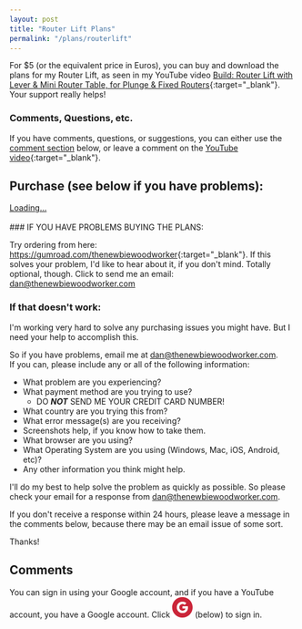 ```yaml
---
layout: post
title: "Router Lift Plans"
permalink: "/plans/routerlift"
---
```


For $5 (or the equivalent price in Euros), you can buy and download the plans for my Router Lift, as seen in my YouTube video [Build: Router Lift with Lever & Mini Router Table, for Plunge & Fixed Routers](https://youtu.be/LJqPDADi8MM){:target="_blank"}. Your support really helps!

### Comments, Questions, etc.

If you have comments, questions, or suggestions, you can either use the [comment section](#comments) below, or leave a comment on the [YouTube video](https://youtu.be/LJqPDADi8MM){:target="_blank"}.

## Purchase (see below if you have problems):
<script src="https://gumroad.com/js/gumroad-embed.js"></script>
<div class="gumroad-product-embed" data-gumroad-product-id="YqnyJu"><a href="https://gumroad.com/l/YqnyJu">Loading...</a></div>

<br/>
### IF YOU HAVE PROBLEMS BUYING THE PLANS:

Try ordering from here: <https://gumroad.com/thenewbiewoodworker>{:target="_blank"}. If this solves your problem, I'd like to hear about it, if you don't mind. Totally optional, though. Click to send me an email: <dan@thenewbiewoodworker.com>

### If that doesn't work:

I'm working very hard to solve any purchasing issues you might have. But I need your help to accomplish this.

So if you have problems, email me at <dan@thenewbiewoodworker.com>. <br/>
If you can, please include any or all of the following information:

* What problem are you experiencing?
* What payment method are you trying to use?
   * DO **_NOT_** SEND ME YOUR CREDIT CARD NUMBER!
* What country are you trying this from?
* What error message(s) are you receiving?
* Screenshots help, if you know how to take them.
* What browser are you using?
* What Operating System are you using (Windows, Mac, iOS, Android, etc)?
* Any other information you think might help.

I'll do my best to help solve the problem as quickly as possible. So please check your email for a response from dan@thenewbiewoodworker.com.

If you don't receive a response within 24 hours, please leave a message in the comments below, because there may be an email issue of some sort.

Thanks!

<a name="comments"></a>
## Comments
You can sign in using your Google account, and if you have a YouTube account, you have a Google account. Click ![the "G" icon](/assets/images/google_g_icon_36.png) (below) to sign in.
